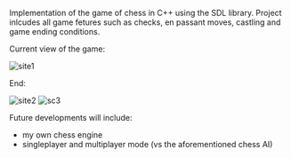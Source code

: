 Implementation of the game of chess in C++ using the SDL library.
Project inlcudes all game fetures such as checks, en passant moves, castling and game ending conditions.


Current view of the game:

![site1](https://user-images.githubusercontent.com/81303148/236926383-9e1cbd09-c851-4387-bb53-cf1eabaf1458.png)


End:


![site2](https://user-images.githubusercontent.com/81303148/236926418-fe61d39d-da21-478c-bf53-292403b13838.png)
![sc3](https://user-images.githubusercontent.com/81303148/236926442-d6140240-b9a0-4623-afdf-07585defa46e.png)


Future developments will include:
- my own chess engine
- singleplayer and multiplayer mode (vs the aforementioned chess AI)

